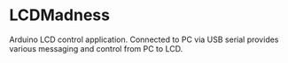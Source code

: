 # LCDMadness
Arduino LCD control application. Connected to PC via USB serial provides various messaging and control from PC to LCD.
